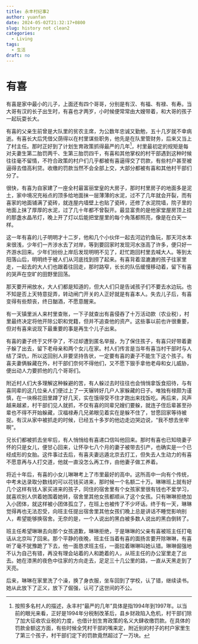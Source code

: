 ```yaml
---
title: 永丰村纪事2
author: yuanfan
date: 2024-05-02T21:32:17+0800
slug: history not clean2
categories:
  - Living
tags:
  - 生活
draft: no
---
```


<!--more-->

# 有喜

有喜是家中最小的儿子，上面还有四个哥哥，分别是有汉、有福、有禄、有寿。当大哥有汉的长子出生时，有喜也才两岁，小时候便常常由大嫂带着，和大哥的孩子一起玩耍长大。

有喜的父亲生前曾是大队里的贫农主席，为公数年忠诚又勤勉，五十几岁就不幸病逝。有喜长大后凭借父荫得以在村里谋些职务，他先是在队里管财务，后来又当上了村主任。那时正好到了计划生育政策抓得最严的几年[^1]，村里最初定的规矩是每对夫妻生第二胎罚两千、生第三胎罚四千，有喜和其他掌权的村干部遇到这种时候往往毫不留情，不符合政策的村户们几乎都被有喜逼得交了罚款，有些村户甚至被逼得去借高利贷。收缴的罚款当然不会全部上交，大部分都被有喜和其他村干部们分了。

[^1]:按照多名村人的描述，永丰村“最严的几年”具体是指1994年到1997年。以当前的眼光来看，正好是1994年分税制改革后，县乡财政陷入危机，村干部们除了加大征收农业税的力度，也借计划生育政策的名义大肆收缴罚款。在具体的罚款金额这方面，有些时候全凭村干部的嘴来定，附近别的村子的村户家里生了第三个孩子，村干部们定下的罚款竟然超过了一万块。

很快，有喜为自家建了一座全村最富丽堂皇的大房子，那时村里房子的地面多是泥土，家中境况充裕点的顶多给地面抹一层薄薄的水泥，过不了几年就会开裂，而有喜家的地面铺满了瓷砖，就连屋内墙壁上也贴了瓷砖，还修了水泥院墙，院子里的地面上抹了厚厚的水泥，过了几十年都不曾裂开。最显富贵的是他家堂屋房顶上挂的那盏水晶吊灯，晚上开了灯以后能把堂屋里的每个角落都照亮，像是在白天一样。

这一年有喜的儿子明明才十二岁，他和几个小伙伴一起去河边钓鱼玩，那天河水本来很浅，少年们一齐涉水去了对岸，等到要回家时发现河水涨高了许多，便只好一齐游水回来。少年们纷纷上岸后发现明明不见了，赶忙跑回村里去喊大人。等到太阳落山后，明明终于被人们从河底找到捞了起来。有喜背着湿漉漉的孩子往家里走，一起去的大人们也跟着往回走，那时路窄，长长的队伍缓慢移动着，留下有喜的哭声在空旷的田野里回荡。

那天要开闸放水，大人们都是知道的，但大人们只是告诫孩子们不要去水边玩。也不知是否上天特意捉弄，转动闸门开关的人正好就是有喜本人。失去儿子后，有喜变得有些颓丧，终日酗酒，不愿意醒来。

有一天镇里派人来村里查账，一下子就查出有喜侵吞了十万活动款（农业税），村里最终决定将他开除公职和党籍，但并不追查他的资产。这些事以前也许很重要，但对有喜来说现下最重要的事是再生个儿子出来。

有喜的妻子终于又怀孕了，不过却遭到匿名举报，为了保住孩子，有喜只好带着妻子躲了出去，留下老母亲和两个女儿在家。村人们传言是当年有喜当村干部时与人结了深仇，所以这回别人非要坚持告状，一定要有喜的妻子不能生下这个孩子。有喜夫妻俩躲藏在外，村干部们奈何不得他们，又不愿下狠手拿他老母和女儿威胁，便出动人力要抓他的几个哥哥们。

附近村人们大多理解这种躲避的苦，有人躲过去时往往也会悄悄拿饭食招待，与有喜同辈的这几位亲人们便过上了一天辗转好几户人家躲藏的日子。唯独有禄颇为谨慎，在一块棉花田里蹲了好几天，实在饿得受不住才跑出来找饭吃。再后来，风声越来越紧，村干部们见人就抓，不仅有喜的同辈兄嫂们要躲，就连子侄后辈甚至孙辈也不得不开始躲藏，汉福禄寿几兄弟眼见着实在是躲不住了，甘愿回家等待被捉。有汉从家中被抓走的时候，已经五十多岁的他边走边哭边说，“我不想去坐牢啊”。

兄长们都被抓去坐牢后，有人悄悄给有喜递口信叫他回来。那时有喜也已知晓妻子怀的只是女儿，便甘心回来，让怀孕七八个月的妻子被带去引产，也确实是一个已经成形的女胎。这件事过去后，有喜夫妻远遁北京去打工，但失去人生动力的有喜不愿意再与人打交道，他就一直没怎么再工作，由他妻子做工养着。

将近十年后，有喜的小女儿琳琳考上了市里最好的高中。这所高中一向有个传统，中考未达录取分数线的可以花钱买进来，那时候一个名额二十万。琳琳班上就有好几个这样有钱人家买进来的孩子，同住的宿舍里有个女孩家里很有钱也不爱学习，就喜欢别人供着她围着她转，宿舍里其他女孩都顺从了这个女孩。只有琳琳拒绝加入小团体，就这样被小团体孤立了，在班上也被传了不少坏话。终于有一天，琳琳觉得再也无法忍受，向班主任提出宿舍里其他女孩们晚上总是讲话不睡觉影响别人，希望能够换宿舍。无奈的是，一个人说出的黑白被多数人说出的黑白倒转了。

班主任希望琳琳去向那个女孩道歉，琳琳拒绝，于是琳琳的父亲有喜被班主任打电话从北京叫了回来。那个平静的夜晚，班主任当着有喜的面扬言要开除琳琳，有喜听了毫不犹豫跪了下去，他一面恳求班主任，一面拉着琳琳叫她认错。琳琳倔强地不认为自己有错，再没有理会站着的人和跪着的人，从班主任的办公室里走了出去。她在漆黑的夜色中往家的方向走去，足足三十几公里的路，一直从天黑走到了天亮。

后来，琳琳在家里洗了个澡，换了身衣服，坐车回到了学校，认了错，继续读书。她从此放下了正义，放下了倔强，认可了这世间的不公。
